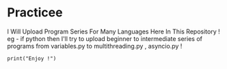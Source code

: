 # Practicee
I Will Upload Program Series For Many Languages Here In This Repository ! 
eg - if python then I'll try to upload beginner to intermediate series of programs from variables.py to multithreading.py , asyncio.py !
```
print("Enjoy !")
```
